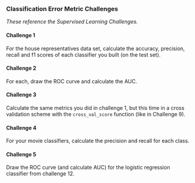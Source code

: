### Classification Error Metric Challenges

*These reference the Supervised Learning Challenges.*


#### Challenge 1

For the house representatives data set, calculate the accuracy, precision, recall and f1 scores of each classifier you built (on the test set).


#### Challenge 2

For each, draw the ROC curve and calculate the AUC.


#### Challenge 3

Calculate the same metrics you did in challenge 1, but this time in a cross validation scheme with the `cross_val_score` function (like in Challenge 9).


#### Challenge 4

For your movie classifiers, calculate the precision and recall for each class.


#### Challenge 5

Draw the ROC curve (and calculate AUC) for the logistic regression classifier from challenge 12.
